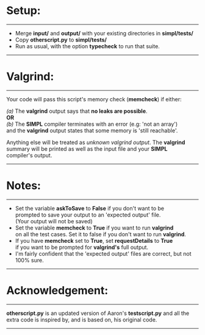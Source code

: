 # Setup:

---

- Merge **input/** and **output/** with your existing directories in **simpl/tests/**  
- Copy **otherscript.py** to **simpl/tests/**  
- Run as usual, with the option **typecheck** to run that suite.  

---

# Valgrind:

---

Your code will pass this script's memory check (**memcheck**) if either:  

*(a)* The **valgrind** output says that **no leaks are possible**.   
**OR**  
*(b)* The **SIMPL** compiler terminates with an error (e.g: 'not an array')  
and the **valgrind** output states that some memory is 'still reachable'.  
   
Anything else will be treated as *unknown valgrind output*. The **valgrind**  
summary will be printed as well as the input file and your **SIMPL**  
compiler's output.  

---

# Notes:

---

- Set the variable **askToSave** to **False** if you don't want to be   
  prompted to save your output to an 'expected output' file.   
  (Your output will not be saved)  
- Set the variable **memcheck** to **True** if you want to run **valgrind**   
  on all the test cases. Set it to false if you don't want to run **valgrind**.
- If you have **memcheck** set to **True**, set **requestDetails** to **True**  
  if you want to be prompted for **valgrind's** full output.  
- I'm fairly confident that the 'expected output' files are correct, but not  
  100% sure.  

---

# Acknowledgement:

---

**otherscript.py** is an updated version of Aaron's **testscript.py** and all
the extra code is inspired by, and is based on, his original code.

---
